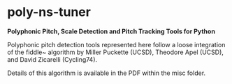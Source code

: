 # poly-ns-tuner
**Polyphonic Pitch, Scale Detection and Pitch Tracking Tools for Python**

Polyphonic pitch detection tools represented here follow a loose integration of the fiddle~ algorithm by Miller Puckette (UCSD), Theodore Apel (UCSD), and David Zicarelli (Cycling74).

Details of this algorithm is available in the PDF within the misc folder.
